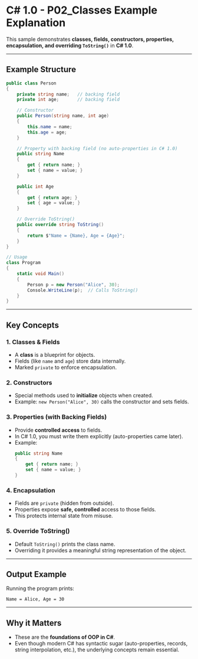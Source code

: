 # C# 1.0 - P02_Classes Example Explanation

This sample demonstrates **classes, fields, constructors, properties, encapsulation, and overriding `ToString()`** in **C# 1.0**.

---

## Example Structure

```csharp
public class Person
{
    private string name;   // backing field
    private int age;       // backing field

    // Constructor
    public Person(string name, int age)
    {
        this.name = name;
        this.age = age;
    }

    // Property with backing field (no auto-properties in C# 1.0)
    public string Name
    {
        get { return name; }
        set { name = value; }
    }

    public int Age
    {
        get { return age; }
        set { age = value; }
    }

    // Override ToString()
    public override string ToString()
    {
        return $"Name = {Name}, Age = {Age}";
    }
}

// Usage
class Program
{
    static void Main()
    {
        Person p = new Person("Alice", 30);
        Console.WriteLine(p);  // Calls ToString()
    }
}
```

---

## Key Concepts

### 1. Classes & Fields
- A **class** is a blueprint for objects.
- Fields (like `name` and `age`) store data internally.
- Marked `private` to enforce encapsulation.

### 2. Constructors
- Special methods used to **initialize** objects when created.
- Example: `new Person("Alice", 30)` calls the constructor and sets fields.

### 3. Properties (with Backing Fields)
- Provide **controlled access** to fields.
- In C# 1.0, you must write them explicitly (auto-properties came later).
- Example:
  ```csharp
  public string Name
  {
      get { return name; }
      set { name = value; }
  }
  ```

### 4. Encapsulation
- Fields are `private` (hidden from outside).
- Properties expose **safe, controlled** access to those fields.
- This protects internal state from misuse.

### 5. Override ToString()
- Default `ToString()` prints the class name.
- Overriding it provides a meaningful string representation of the object.

---

## Output Example

Running the program prints:

```
Name = Alice, Age = 30
```

---

## Why it Matters

- These are the **foundations of OOP in C#**.
- Even though modern C# has syntactic sugar (auto-properties, records, string interpolation, etc.), the underlying concepts remain essential.
